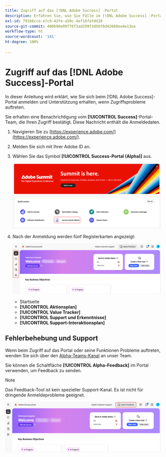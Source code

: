 ```yaml
---
title: Zugriff auf das [!DNL Adobe Success] -Portal
description: Erfahren Sie, wie Sie Fälle im [!DNL Adobe Success] -Portal verwalten.
exl-id: 791b6cce-e7c9-42fe-a50c-4ef16fafdd10
source-git-commit: 400b90e09f76f3ad299f3d56f0d42668ea4e13ea
workflow-type: ht
source-wordcount: '141'
ht-degree: 100%

---
```


# Zugriff auf das [!DNL Adobe Success]-Portal

In dieser Anleitung wird erklärt, wie Sie sich beim [!DNL Adobe Success]-Portal anmelden und Unterstützung erhalten, wenn Zugriffsprobleme auftreten.

Sie erhalten eine Benachrichtigung vom **[!UICONTROL Success]**-Portal-Team, die Ihren Zugriff bestätigt. Diese Nachricht enthält die Anmeldedaten.

1. Navigieren Sie zu [https://experience.adobe.com/](https://experience.adobe.com/).
1. Melden Sie sich mit Ihrer Adobe ID an.
1. Wählen Sie das Symbol **[!UICONTROL Success-Portal (Alpha)]** aus.

   ![alpha-success-portal-alpha](assets/alpha-success-portal-alpha.png)



1. Nach der Anmeldung werden fünf Registerkarten angezeigt:

   ![adobe-success-portal-tabs](assets/adobe-success-portal-tabs.png)


   * Startseite
   * **[!UICONTROL Aktionsplan]**
   * **[!UICONTROL Value Tracker]**
   * **[!UICONTROL Support und Erkenntnisse]**
   * **[!UICONTROL Support-Interaktionsplan]**

## Fehlerbehebung und Support

Wenn beim Zugriff auf das Portal oder seine Funktionen Probleme auftreten, wenden Sie sich über den [Alpha-Teams-Kanal](https://teams.microsoft.com/l/channel/19:h-GcuAZs9uF05rervqTdx2U27ohYINuRUIfbMte9B-U1@thread.tacv2/General?groupId=02b87789-3475-47e4-94c1-0981f63ae89f&tenantId=fa7b1b5a-7b34-4387-94ae-d2c178decee1) an unser Team.   

Sie können die Schaltfläche **[!UICONTROL Alpha-Feedback]** im Portal verwenden, um Feedback zu senden.

>[!NOTE]
>
>Das Feedback-Tool ist kein spezieller Support-Kanal. Es ist nicht für dringende Anmeldeprobleme geeignet.

![adobe-success-portal-home](assets/adobe-success-portal-home.png)
